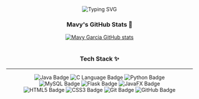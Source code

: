<div align="center">
  
  <img src="https://readme-typing-svg.herokuapp.com?font=Fira+Code&pause=1000&color=8A2BE2&width=530&lines=print%28%22Hello%2C+I%27m+Mavy%22%29%3B+" alt="Typing SVG" />
  
  <br>
</div>

<div align="center">
  <h3>Mavy's GitHub Stats 🌷</h3>

  <a href="https://github.com/mavygarcia">
    <img src="https://github-readme-stats.vercel.app/api?username=mavygarcia&show_icons=true&theme=radical&include_all_commits=true&count_private=true" alt="Mavy Garcia GitHub stats"/>
  </a>
</div>


<div align="center">
  <br>
  <h3>Tech Stack ✨</h3>
  <hr>

  <p>
    <img src="https://img.shields.io/badge/Java-007396?style=for-the-badge&logo=java&logoColor=white" alt="Java Badge"/>
    <img src="https://img.shields.io/badge/C-A8B9CC?style=for-the-badge&logo=c&logoColor=white" alt="C Language Badge"/>
    <img src="https://img.shields.io/badge/Python-3776AB?style=for-the-badge&logo=python&logoColor=white" alt="Python Badge"/>
    
  <br>
    
  <img src="https://img.shields.io/badge/MySQL-4479A1?style=for-the-badge&logo=mysql&logoColor=white" alt="MySQL Badge"/>
  <img src="https://img.shields.io/badge/Flask-000000?style=for-the-badge&logo=flask&logoColor=white" alt="Flask Badge"/>
  <img src="https://img.shields.io/badge/JavaFX-69BC0E?style=for-the-badge&logo=javafx&logoColor=white" alt="JavaFX Badge"/>

  <br>
    
  <img src="https://img.shields.io/badge/HTML5-E34F26?style=for-the-badge&logo=html5&logoColor=white" alt="HTML5 Badge"/>
  <img src="https://img.shields.io/badge/CSS3-1572B6?style=for-the-badge&logo=css3&logoColor=white" alt="CSS3 Badge"/>
  <img src="https://img.shields.io/badge/Git-F05032?style=for-the-badge&logo=git&logoColor=white" alt="Git Badge"/>
  <img src="https://img.shields.io/badge/GitHub-181717?style=for-the-badge&logo=github&logoColor=white" alt="GitHub Badge"/>
  </p>
  <br>
</div>












